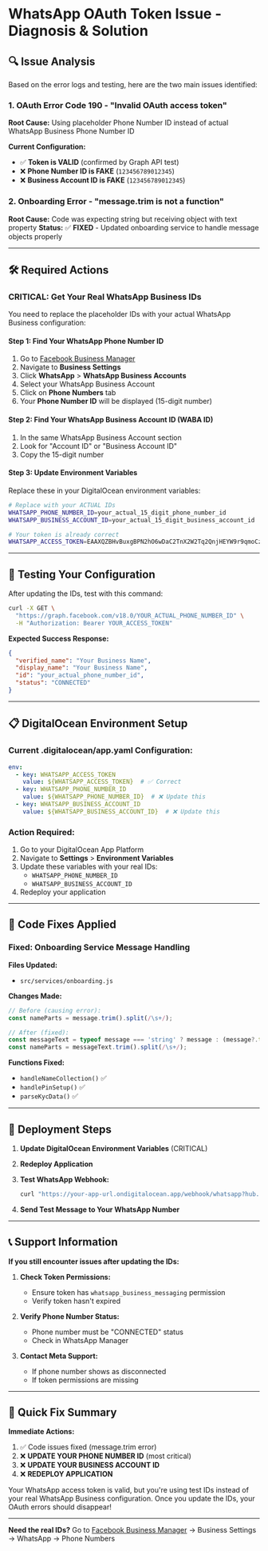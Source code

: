 # WhatsApp OAuth Token Issue - Diagnosis & Solution

## 🔍 **Issue Analysis**

Based on the error logs and testing, here are the two main issues identified:

### **1. OAuth Error Code 190 - "Invalid OAuth access token"**
**Root Cause:** Using placeholder Phone Number ID instead of actual WhatsApp Business Phone Number ID

**Current Configuration:**
- ✅ **Token is VALID** (confirmed by Graph API test)
- ❌ **Phone Number ID is FAKE** (`123456789012345`)
- ❌ **Business Account ID is FAKE** (`123456789012345`)

### **2. Onboarding Error - "message.trim is not a function"**
**Root Cause:** Code was expecting string but receiving object with text property
**Status:** ✅ **FIXED** - Updated onboarding service to handle message objects properly

---

## 🛠️ **Required Actions**

### **CRITICAL: Get Your Real WhatsApp Business IDs**

You need to replace the placeholder IDs with your actual WhatsApp Business configuration:

#### **Step 1: Find Your WhatsApp Phone Number ID**

1. Go to [Facebook Business Manager](https://business.facebook.com/)
2. Navigate to **Business Settings**
3. Click **WhatsApp** > **WhatsApp Business Accounts**
4. Select your WhatsApp Business Account
5. Click on **Phone Numbers** tab
6. Your **Phone Number ID** will be displayed (15-digit number)

#### **Step 2: Find Your WhatsApp Business Account ID (WABA ID)**

1. In the same WhatsApp Business Account section
2. Look for "Account ID" or "Business Account ID" 
3. Copy the 15-digit number

#### **Step 3: Update Environment Variables**

Replace these in your DigitalOcean environment variables:

```bash
# Replace with your ACTUAL IDs
WHATSAPP_PHONE_NUMBER_ID=your_actual_15_digit_phone_number_id
WHATSAPP_BUSINESS_ACCOUNT_ID=your_actual_15_digit_business_account_id

# Your token is already correct
WHATSAPP_ACCESS_TOKEN=EAAXQZBHvBuxgBPN2hO6wDaC2TnX2W2Tq2QnjHEYW9r9qmoCzJBa0fEZBJp8XXpiZBeCx6xqalX5PJ1WrAqENxMAyq3LsuqkPEZBJ4fsPGKTKoHSoOC26hDBhzY68hwLDM0RzE5wNAlJS3bPUZAkRsj2khewZB7l1a7OGZAIrhzhaIlQ6WqZBr95RrQhKGiKwdTaVhX2mLbZCrHnlnk4Mv
```

---

## 🧪 **Testing Your Configuration**

After updating the IDs, test with this command:

```bash
curl -X GET \
  "https://graph.facebook.com/v18.0/YOUR_ACTUAL_PHONE_NUMBER_ID" \
  -H "Authorization: Bearer YOUR_ACCESS_TOKEN"
```

**Expected Success Response:**
```json
{
  "verified_name": "Your Business Name",
  "display_name": "Your Business Name", 
  "id": "your_actual_phone_number_id",
  "status": "CONNECTED"
}
```

---

## 📋 **DigitalOcean Environment Setup**

### **Current .digitalocean/app.yaml Configuration:**
```yaml
env:
  - key: WHATSAPP_ACCESS_TOKEN
    value: ${WHATSAPP_ACCESS_TOKEN}  # ✅ Correct
  - key: WHATSAPP_PHONE_NUMBER_ID
    value: ${WHATSAPP_PHONE_NUMBER_ID}  # ❌ Update this
  - key: WHATSAPP_BUSINESS_ACCOUNT_ID
    value: ${WHATSAPP_BUSINESS_ACCOUNT_ID}  # ❌ Update this
```

### **Action Required:**
1. Go to your DigitalOcean App Platform
2. Navigate to **Settings** > **Environment Variables**
3. Update these variables with your real IDs:
   - `WHATSAPP_PHONE_NUMBER_ID`
   - `WHATSAPP_BUSINESS_ACCOUNT_ID`
4. Redeploy your application

---

## 🔧 **Code Fixes Applied**

### **Fixed: Onboarding Service Message Handling**

**Files Updated:**
- `src/services/onboarding.js`

**Changes Made:**
```javascript
// Before (causing error):
const nameParts = message.trim().split(/\s+/);

// After (fixed):
const messageText = typeof message === 'string' ? message : (message?.text || '');
const nameParts = messageText.trim().split(/\s+/);
```

**Functions Fixed:**
- `handleNameCollection()` ✅
- `handlePinSetup()` ✅  
- `parseKycData()` ✅

---

## 🚀 **Deployment Steps**

1. **Update DigitalOcean Environment Variables** (CRITICAL)
2. **Redeploy Application**
3. **Test WhatsApp Webhook:**
   ```bash
   curl "https://your-app-url.ondigitalocean.app/webhook/whatsapp?hub.mode=subscribe&hub.verify_token=Verify_MiiMii&hub.challenge=test"
   ```

4. **Send Test Message to Your WhatsApp Number**

---

## 📞 **Support Information**

**If you still encounter issues after updating the IDs:**

1. **Check Token Permissions:**
   - Ensure token has `whatsapp_business_messaging` permission
   - Verify token hasn't expired

2. **Verify Phone Number Status:**
   - Phone number must be "CONNECTED" status
   - Check in WhatsApp Manager

3. **Contact Meta Support:**
   - If phone number shows as disconnected
   - If token permissions are missing

---

## 🎯 **Quick Fix Summary**

**Immediate Actions:**
1. ✅ Code issues fixed (message.trim error)
2. ❌ **UPDATE YOUR PHONE NUMBER ID** (most critical)
3. ❌ **UPDATE YOUR BUSINESS ACCOUNT ID** 
4. ❌ **REDEPLOY APPLICATION**

Your WhatsApp access token is valid, but you're using test IDs instead of your real WhatsApp Business configuration. Once you update the IDs, your OAuth errors should disappear!

---

**Need the real IDs?** Go to [Facebook Business Manager](https://business.facebook.com/) → Business Settings → WhatsApp → Phone Numbers
